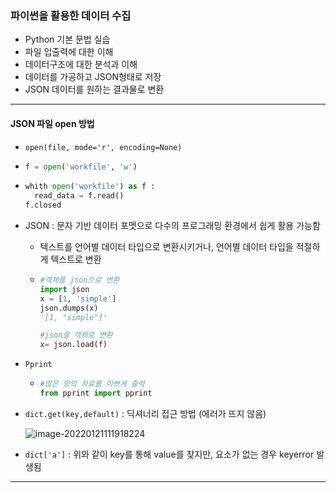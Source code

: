 ### 파이썬을 활용한 데이터 수집 

* Python 기본 문법 실습
* 파일 입출력에 대한 이해
* 데이터구조에 대한 분석과 이해
* 데이터를 가공하고 JSON형태로 저장
* JSON 데이터를 원하는 결과물로 변환

---

#### JSON 파일 open 방법

* `open(file, mode='r', encoding=None)` 

* ```python
  f = open('workfile', 'w')
  ```

* ```python
  whith open('workfile') as f :
  	read_data = f.read()
  f.closed
  ```

* JSON : 문자 기반 데이터 포멧으로 다수의 프로그래밍 환경에서 쉽게 활용 가능함

  * 텍스트를 언어별 데이터 타입으로 변환시키거나, 언어별 데이터 타입을 적절하게 텍스트로 변환

  * ```python
    #객체를 json으로 변환
    import json
    x = [1, 'simple']
    json.dumps(x)
    '[1, "simple"]'
    ```

    ```python
    #json을 객체로 변환
    x= json.load(f)
    ```

* `Pprint`

  * ```python
    #많은 양의 자료를 이쁘게 출력
    from pprint import pprint
    ```

* `dict.get(key,default)` : 딕셔너리 접근 방법 (에러가 뜨지 않음)

  ![image-20220121111918224](https://user-images.githubusercontent.com/85543481/150532598-2a1c9488-4976-4804-8577-ad2e2a56630e.png)

* `dict['a']` : 위와 같이 key를 통해 value를 찾지만, 요소가 없는 경우 keyerror 발생됨

---

